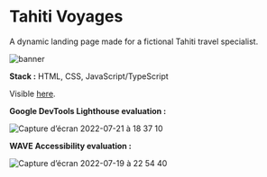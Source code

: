 # Tahiti Voyages
A dynamic landing page made for a fictional Tahiti travel specialist.

![banner](https://user-images.githubusercontent.com/94392055/180230600-1ca21814-ebb6-4a35-ba39-0c2d372e06a6.png)

**Stack :** HTML, CSS, JavaScript/TypeScript

Visible [here](https://fabiandeneuville.github.io/tahitiVoyages/).

**Google DevTools Lighthouse evaluation :**

![Capture d’écran 2022-07-21 à 18 37 10](https://user-images.githubusercontent.com/94392055/180267573-e0786c51-7a5a-4fcb-a5a8-daf9d5f09a71.png)

**WAVE Accessibility evaluation :**

![Capture d’écran 2022-07-19 à 22 54 40](https://user-images.githubusercontent.com/94392055/179846801-556211b6-ee93-4288-abe6-c1077e2d33a0.png)

